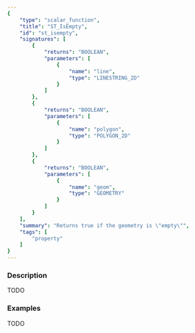 ```yaml
---
{
    "type": "scalar_function",
    "title": "ST_IsEmpty",
    "id": "st_isempty",
    "signatures": [
        {
            "returns": "BOOLEAN",
            "parameters": [
                {
                    "name": "line",
                    "type": "LINESTRING_2D"
                }
            ]
        },
        {
            "returns": "BOOLEAN",
            "parameters": [
                {
                    "name": "polygon",
                    "type": "POLYGON_2D"
                }
            ]
        },
        {
            "returns": "BOOLEAN",
            "parameters": [
                {
                    "name": "geom",
                    "type": "GEOMETRY"
                }
            ]
        }
    ],
    "summary": "Returns true if the geometry is \"empty\"",
    "tags": [
        "property"
    ]
}
---
```


### Description

TODO

### Examples

TODO


